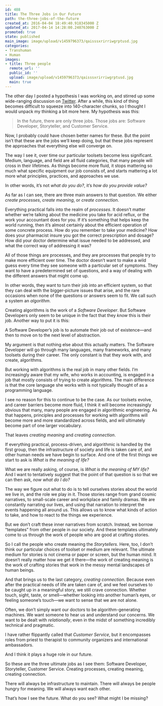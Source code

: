 ```yaml
---
id: 488
title: The Three Jobs in Our Future
path: the-three-jobs-of-the-future
created_at: 2016-04-04 18:49:40.918345000 Z
updated_at: 2017-04-14 14:28:00.248763000 Z
promoted: true
state: published
main_image: image/upload/v1459796373/qaisssxrirriwgrptusd.jpg
categories:
- Transhuman
- Human
images:
- title: Three people
  remote_url: ''
  public_id: ''
  upload: image/upload/v1459796373/qaisssxrirriwgrptusd.jpg
  main: true
---
```

The other day I posted a hypothesis I was working on, and stirred up some wide-ranging discussion on [Twitter](https://twitter.com/micahtredding/status/716391871321358336). After a while, this kind of thing becomes difficult to squeeze into 140-character chunks, so I thought I would unpack my thinking a bit more here. My hypothesis was this: 

> In the future, there are only three jobs. Those jobs are: Software Developer, Storyteller, and Customer Service.

Now, I probably could have chosen better names for these. But the point isn’t that these are the jobs we’ll keep doing, but that these jobs represent the approaches that everything else will converge on.

The way I see it, over time our particular toolsets become less significant. Medium, language, and field are all fluid categories, that many people will cross in their lifetimes. As things become more fluid, it stops mattering so much what specific equipment our job consists of, and starts mattering a lot more what principles, practices, and approaches we use.

In other words, it’s not *what do you do?*, it’s *how do you provide value?*

As far as I can see, there are three main answers to that question. We either *create processes*, *create meaning*, or *create connection*.

Everything practical falls into the realm of *processes*. It doesn’t matter whether we’re talking about the medicine you take for acid reflux, or the work your accountant does for you. If it’s something that helps keep the world running, then it’s almost certainly about the efficient operation of some concrete process. How do you remember to take your medicine? How does your pharmacist insure you got the correct prescription and dosage? How did your doctor determine what issue needed to be addressed, and what the correct way of addressing it was? 

All of those things are processes, and they are processes that people try to make more efficient over time. The doctor doesn’t want to make a wild guess every time they see someone with a particular set of symptoms. They want to have a predetermined set of questions, and a way of dealing with the different answers that might come up. 

In other words, they want to turn their job into an efficient system, so that they can deal with the bigger-picture issues that arise, and the rare occasions when none of the questions or answers seem to fit. We call such a system an *algorithm*.

Creating algorithms is the work of a *Software Developer*. But Software Developers only seem to be unique in the fact that they *know* this is their job. Another way to put it is this: 

A Software Developer’s job is to automate their job out of existence—and then to move on to the next level of abstraction.

My argument is that nothing else about this actually matters. The Software Developer will go through many languages, many frameworks, and many toolsets during their career. The only constant is that they work with, and create, algorithms.

But working with algorithms is the real job in many other fields. I’m increasingly aware that my wife, who works in accounting, is engaged in a job that mostly consists of trying to create algorithms. The main difference is that the core language she works with is not typically thought of as a programming language. 

I see no reason for this to continue to be the case. As our toolsets evolve, and career barriers become more fluid, I think it will become increasingly obvious that many, many people are engaged in algorithmic engineering. As that happens, principles and processes for working with algorithms will become more and more standardized across fields, and will ultimately become part of one larger vocabulary. 

That leaves *creating meaning* and *creating connection*. 

If everything practical, process-driven, and algorithmic is handled by the first group, then the infrastructure of society and life is taken care of, and other human needs we have begin to surface. And one of the first things we start to ask is *What is the meaning of life?*

What we are really asking, of course, is *What is the meaning of MY life?* And I want to tentatively suggest that the point of that question is so that we can then ask, *now what do I do?*

The way we figure out what to do is to tell ourselves stories about the world we live in, and the role we play in it. Those stories range from grand cosmic narratives, to small-scale career and workplace and family dramas. We are constantly narrating our lives, and using that narration to interpret the events happening all around us. This allows us to know what kinds of action to take, and how to react to the things we experience.

But we don’t craft these inner narratives from scratch. Instead, we borrow “templates” from other people in our society. And these templates ultimately come to us through the work of people who are good at crafting stories. 

So I call the people who create meaning the *Storytellers*. Here, too, I don’t think our particular choices of toolset or medium are relevant. The ultimate medium for stories is not cinema or paper or screen, but the human mind. It doesn’t really matter how we get it there—the work of creating meaning is the work of crafting stories that work in the messy mental landscapes of human beings.

And that brings us to the last category, *creating connection*. Because even after the practical needs of life are taken care of, and we feel ourselves to be caught up in a meaningful story, we still crave connection. Whether touch, sight, taste, or smell—whether looking into another human’s eyes, or feeling someone’s touch—we want to sense that we are not alone. 

Often, we don’t simply want our doctors to be algorithm-generating machines. We want someone to hear us and understand our concerns. We want to be dealt with *relationally*, even in the midst of something incredibly technical and pragmatic.  

I have rather flippantly called that *Customer Service*, but it encompasses roles from priest to therapist to community organizers and international ambassadors. 

And I think it plays a huge role in our future.

So these are the three ultimate jobs as I see them: Software Developer, Storyteller, Customer Service. Creating processes, creating meaning, creating connection.

There will always be infrastructure to maintain. There will always be people hungry for meaning. We will always want each other.

That’s how I see the future. What do you see? What might I be missing?

